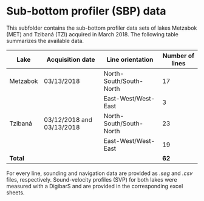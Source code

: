 # Sub-bottom profiler (SBP) data

This subfolder contains the sub-bottom profiler data sets of lakes Metzabok (MET) and Tzibaná (TZI) acquired in March 2018. The following table summarizes the available data.

| Lake | Acquisition date | Line orientation | Number of lines |
| --- | --- | --- | --- |
| Metzabok | 03/13/2018 | North-South/South-North | 17 |
|   |  | East-West/West-East | 3 |
| Tzibaná | 03/12/2018 and 03/13/2018 |North-South/South-North | 23 |
|   |  | East-West/West-East | 19 |
| **Total** | | | **62** |

For every line, sounding and navigation data are provided as *.seg* and *.csv* files, respectively. Sound-velocity profiles (SVP) for both lakes were measured with a DigibarS and are provided in the corresponding excel sheets.
